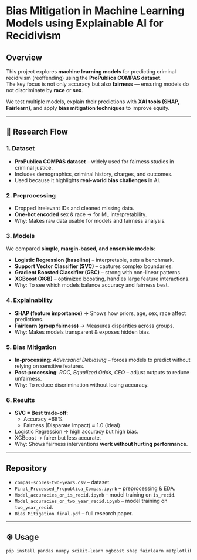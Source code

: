 # Bias Mitigation in Machine Learning Models using Explainable AI for Recidivism

## Overview
This project explores **machine learning models** for predicting criminal recidivism (reoffending) using the **ProPublica COMPAS dataset**.  
The key focus is not only accuracy but also **fairness** — ensuring models do not discriminate by **race** or **sex**.  

We test multiple models, explain their predictions with **XAI tools (SHAP, Fairlearn)**, and apply **bias mitigation techniques** to improve equity.  

---

## 🔎 Research Flow

### 1. Dataset
- **ProPublica COMPAS dataset** – widely used for fairness studies in criminal justice.  
- Includes demographics, criminal history, charges, and outcomes.  
- Used because it highlights **real-world bias challenges** in AI.

### 2. Preprocessing
- Dropped irrelevant IDs and cleaned missing data.  
- **One-hot encoded** sex & race → for ML interpretability.  
- Why: Makes raw data usable for models and fairness analysis.  

### 3. Models
We compared **simple, margin-based, and ensemble models**:  
- **Logistic Regression (baseline)** – interpretable, sets a benchmark.  
- **Support Vector Classifier (SVC)** – captures complex boundaries.  
- **Gradient Boosted Classifier (GBC)** – strong with non-linear patterns.  
- **XGBoost (XGB)** – optimized boosting, handles large feature interactions.  
- Why: To see which models balance accuracy and fairness best.  

### 4. Explainability
- **SHAP (feature importance)** → Shows how priors, age, sex, race affect predictions.  
- **Fairlearn (group fairness)** → Measures disparities across groups.  
- Why: Makes models transparent & exposes hidden bias.  

### 5. Bias Mitigation
- **In-processing**: *Adversarial Debiasing* – forces models to predict without relying on sensitive features.  
- **Post-processing**: *ROC, Equalized Odds, CEO* – adjust outputs to reduce unfairness.  
- Why: To reduce discrimination without losing accuracy.  

### 6. Results
- **SVC = Best trade-off**:  
  - Accuracy ~68%  
  - Fairness (Disparate Impact) ≈ 1.0 (ideal)  
- Logistic Regression → high accuracy but high bias.  
- XGBoost → fairer but less accurate.  
- Why: Shows fairness interventions **work without hurting performance**.  

---

## Repository
- `compas-scores-two-years.csv` – dataset.  
- `Final_Processed_Propublica_Compas.ipynb` – preprocessing & EDA.  
- `Model_accuracies_on_is_recid.ipynb` – model training on `is_recid`.  
- `Model_accuracies_on_two_year_recid.ipynb` – model training on `two_year_recid`.  
- `Bias Mitigation final.pdf` – full research paper.  

---

## ⚙️ Usage
```bash
pip install pandas numpy scikit-learn xgboost shap fairlearn matplotlib seaborn
